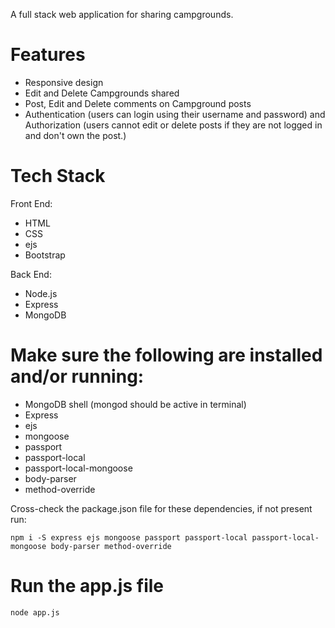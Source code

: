 A full stack web application for sharing campgrounds. 
  
# Features
* Responsive design
* Edit and Delete Campgrounds shared
* Post, Edit and Delete comments on Campground posts 
* Authentication (users can login using their username and password) and Authorization (users cannot edit or delete posts if they are not logged in and don't own the post.)

# Tech Stack
Front End:
* HTML
* CSS
* ejs
* Bootstrap

Back End:
* Node.js
* Express
* MongoDB


# Make sure the following are installed and/or running:
* MongoDB shell (mongod should be active in terminal)  
* Express
* ejs
* mongoose
* passport
* passport-local
* passport-local-mongoose
* body-parser
* method-override

Cross-check the package.json file for these dependencies, if not present run: 
```
npm i -S express ejs mongoose passport passport-local passport-local-mongoose body-parser method-override
```

# Run the app.js file
```
node app.js
```
